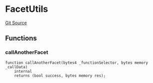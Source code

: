 # FacetUtils
[Git Source](https://github.com/thrackle-io/tron/blob/5d067d497731c6b73733c2217dfac1db063f1640/src/client/token/handler/common/FacetUtils.sol)


## Functions
### callAnotherFacet


```solidity
function callAnotherFacet(bytes4 _functionSelector, bytes memory _callData)
    internal
    returns (bool success, bytes memory res);
```

